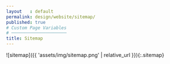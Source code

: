 ```yaml
---
layout   : default
permalink: design/website/sitemap/
published: true
# Custom Page Variables
# ─────────────────────
title: Sitemap
---
```

![sitemap]({{ 'assets/img/sitemap.png' | relative_url }}){:.sitemap}